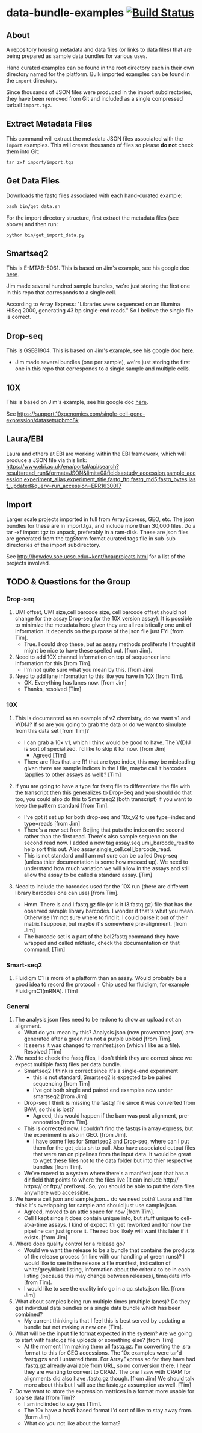# data-bundle-examples [![Build Status](https://travis-ci.org/HumanCellAtlas/data-bundle-examples.svg?branch=master)](https://travis-ci.org/HumanCellAtlas/data-bundle-examples)

## About

A repository housing metadata and data files (or links to data files) that are being prepared as sample data bundles for various uses.

Hand curated examples can be found in the root directory each in their own directory named for the platform.  Bulk imported examples can be found in the `import` directory.

Since thousands of JSON files were produced in the import subdirectories, they have been removed from Git and included as a single compressed tarball `import.tgz`.

## Extract Metadata Files

This command will extract the metadata JSON files associated with the `import` examples.  This will create thousands of files so please **do not** check them into Git:

    tar zxf import/import.tgz

## Get Data Files

Downloads the fastq files associated with each hand-curated example:

    bash bin/get_data.sh

For the import directory structure, first extract the metadata files (see above) and then run:

    python bin/get_import_data.py

## Smartseq2

This is E-MTAB-5061.  This is based on Jim's example, see his google doc [here](https://docs.google.com/document/d/1QSd_nnTUFSBMUnXvlva8ouzcuX5s8ljeBCLXU4afpQs/edit).

Jim made several hundred sample bundles, we're just storing the first one in this repo that corresponds to a single cell.

According to Array Express: "Libraries were sequenced on an Illumina HiSeq 2000, generating 43 bp single-end reads." So I believe the single file is correct.


## Drop-seq

This is GSE81904.  This is based on Jim's example, see his google doc [here](https://docs.google.com/document/d/1CNFGWxsrrc8vVn4PBsojfb1aAM_dkwfHrJW0vjR_ulU/edit).

* Jim made several bundles (one per sample), we're just storing the first one in this repo that corresponds to a single sample and multiple cells.


## 10X

This is based on Jim's example, see his google doc [here](https://docs.google.com/document/d/1iu03FdjLH9TjDS3XN135l0G1sSmsnR6tS7_Kp2yMkEg/edit).

See https://support.10xgenomics.com/single-cell-gene-expression/datasets/pbmc8k

## Laura/EBI

Laura and others at EBI are working within the EBI framework, which will produce a JSON file via this link:
 https://www.ebi.ac.uk/ena/portal/api/search?result=read_run&format=JSON&limit=0&fields=study_accession,sample_accession,experiment_alias,experiment_title,fastq_ftp,fastq_md5,fastq_bytes,last_updated&query=run_accession=ERR1630017

## Import

Larger scale projects imported in full from ArrayExpress, GEO, etc.  The json bundles for these are in import.tgz, and include
more than 30,000 files.  Do a tar -xf import.tgz to unpack, preferably in a ram-disk.  These are json files are generated from
the tagStorm format curated.tags file in sub-sub directories of the import subdirectory.  

See http://hgwdev.soe.ucsc.edu/~kent/hca/projects.html for a list of the projects involved.

## TODO & Questions for the Group

### Drop-seq
1. UMI offset, UMI size,cell barcode size, cell barcode offset should not change for the assay Drop-seq (or the 10X version assay). It is possible to minimize the metadata here given they are all realistically one unit of information. It depends on the purpose of the json file just FYI [from Tim].
     * True.  I could drop these, but as assay methods proliferate I thought it might be nice to have these spelled out. [from Jim].
2. Need to add 10X channel information on top of sequencer lane information for this [from Tim].
     * I'm not quite sure what you mean by this. [from Jim]
3. Need to add lane information to this like you have in 10X [from Tim].
     * OK. Everything has lanes now. [from Jim]
     * Thanks, resolved [Tim]

### 10X
1. This is documented as an example of v2 chemistry, do we want v1 and V(D)J? If so are you going to grab the data or do we want to simulate from this data set [from Tim]?
    * I can grab a 10x v1, which I think would be good to have.  The V(D)J is sort of specialized.  I'd like to skip it for now. [from Jim]
      * Agreed [Tim]
    * There are files that are R1 that are type index, this may be misleading given there are sample indices in the I file, maybe call it barcodes (applies to other assays as well)? [Tim]

2. If you are going to have a type for fastq file to differentiate the file with the transcript then this generalizes to Drop-Seq and you should do that too, you could also do this to Smartseq2 (both transcript) if you want to keep the pattern standard [from Tim].
    * I've got it set up for both drop-seq and 10x_v2 to use type=index and type=reads  [from Jim]
    * There's a new set from Beijing that puts the index on the second rather than the first read.  There's also sample sequenc on the second read now.  I added a new tag assay.seq.umi_barcode_read to help sort this out.  Also assay.single_cell.cell_barcode_read.
    * This is not standard and I am not sure can be called Drop-seq (unless thier documentation is some how messed up). We need to understand how much variation we will allow in the assays and still allow the assay to be called a standard assay. [Tim]

3. Need to include the barcodes used for the 10X run (there are different library barcodes one can use) [from Tim].
    * Hmm.  There is and I.fastq.gz file (or is it I3.fastq.gz) file that has the observed sample library barcodes.
      I wonder if that's what you mean.  Otherwise I'm not sure where to find it. I could parse it out of their
      matrix I suppose, but maybe it's somewhere pre-alignment. [from Jim]
    * The barcode set is a part of the bcl2fastq command they have wrapped and called mkfastq, check the documentation on that command. [Tim]

### Smart-seq2
1. Fluidigm C1 is more of a platform than an assay. Would probably be a good idea to record the protocol + Chip used for fluidigm, for example FluidigmC1(mRNA). [Tim]

### General
1. The analysis.json files need to be redone to show an upload not an alignment.
    * What do you mean by this? Analysis.json (now provenance.json) are generated after a green run not a purple upload [from Tim].
    * It seems it was changed to manifest.json (which I like as a file). Resolved [Tim]
2. We need to check the fastq files, I don't think they are correct since we expect multiple fastq files per data bundle.
    * Smartseq2 I think is correct since it's a single-end experiment
        * this is not standard, Smartseq2 is expected to be paired sequencing [from Tim]
        * I've got both single and paired end examples now under smartseq2 [from Jim]
    * Drop-seq I think is missing the fastq1 file since it was converted from BAM, so this is lost?
        * Agreed, this would happen if the bam was post alignment, pre-annotation [from Tim].
	* This is corrected now.  I couldn't find the fastqs in array express, but the experiment is also in GEO. [from Jim].
        * I have some files for Smartseq2 and Drop-seq, where can I put them for the get_data.sh to pull. Also have associated output files that were ran on pipelines from the input data. It would be great to wget these files not to the data folder but into thier respective bundles [from Tim].
	* We've moved to a system where there's a manifest.json that has a dir field that points to where the files live (It can include http:// https:// or ftp:// prefixes).  So, you should be able to put the data files anywhere web accessible.
3. We have a cell.json and sample.json... do we need both? Laura and Tim think it's overlapping for sample and should just use sample.json.
    * Agreed, moved to an attic space for now [from Tim].
    * Cell I kept since it does contain unique info, but stuff unique to cell-at-a-time assays.  I kind of expect it'll get reworked
      and for now the pipeline can just ignore it.  The red box likely will want this later if it exists. [from Jim]
4. Where does quality control for a release go?
    * Would we want the release to be a bundle that contains the products of the release process (in line with our handling of green runs)? I would like to see in the release a file manifest, indication of white/grey/black listing, information about the criteria to be in each listing (because this may change between releases), time/date info [from Tim].
    * I would like to see the quality info go in a qc_stats.json file. [from Jim]
5. What about samples being run multiple times (multiple lanes)?  Do they get individual data bundles or a single data bundle which has been combined?
    * My current thinking is that I feel this is best served by updating a bundle but not making a new one [Tim].
6. What will be the input file format expected in the system? Are we going to start with fastq.gz file uploads or something else? [from Tim]
    * At the moment I'm making them all fastq.gz.  I'm converting the .sra format to this for GEO accessions.  The 10x examples were tar'd
      fastq.gzs and I untarred them.  For ArrayExpress so far they have had .fastq.gz already available from URL, so no conversion there.
      I hear they are wanting to convert to CRAM.  The one I saw with CRAM for alignments did also have .fastq.gz though. [from Jim]
      We should talk more about this but I will use the fastq.gz assumption as well. [Tim]
7. Do we want to store the expression matrices in a format more usable for sparse data [from Tim]?
    * I am inclinded to say yes [Tim].
    * The 10x have a hca5 based format I'd sort of like to stay away from. [form Jim]
    * What do you not like about the format?
